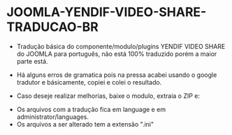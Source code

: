# JOOMLA-YENDIF-VIDEO-SHARE-TRADUCAO-BR

* Tradução básica do componente/modulo/plugins YENDIF VIDEO SHARE do JOOMLA para português, não está 100% traduzido porém a maior parte está.

* Há alguns erros de gramatica pois na pressa acabei usando o google tradutor e básicamente, copiei e colei o resultado.

* Caso deseje realizar melhorias, baixe o modulo, extraia o ZIP e:
- Os arquivos com a tradução fica em language e em administrator/languages.
- Os arquivos a ser alterado tem a extensão ".ini"

